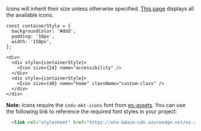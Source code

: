 Icons will inherit their size unless otherwise specified. <a href="https://wtw-bdaim-cdn.azureedge.net/es-assets/es-assets-master/font-demo.html" target="blank">This page</a> displays all the available icons.

```
const containerStyle = {
  backgroundColor: '#ddd',
  padding: '10px',
  width: '150px',
};

<div>
  <div style={containerStyle}>
    <Icon size={24} name="accessibility" />
  </div>
  <div style={containerStyle}>
    <Icon size={48} name="home" className="custom-class" />
  </div>
</div>
```

**Note:** Icons require the `indv-mkt-icons` font from [es-assets](https://github.com/WTW-IM/es-assets). You can use the following link to reference the required font styles in your project:

```html
  <link rel="stylesheet" href="https://wtw-bdaim-cdn.azureedge.net/es-assets/es-assets-master/font.css">
```
